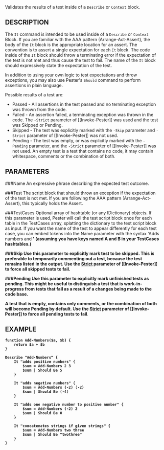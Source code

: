Validates the results of a test inside of a `Describe` or `Context` block.

DESCRIPTION
------------
The `It` command is intended to be used inside of a `Describe` or `Context` 
Block. If you are familiar with the AAA pattern 
(Arrange-Act-Assert), the body of the `It` block is the appropriate location 
for an assert. The convention is to assert a single 
expectation for each `It` block. The code inside of the `It` block 
should throw a terminating error if the expectation of the test is not 
met and thus cause the test to fail. The name of the `It` block 
should expressively state the expectation of the test.

In addition to using your own logic to test expectations and 
throw exceptions, you may also use Pester's `Should` command
to perform assertions in plain language.

Possible results of a test are: 
- Passed - All assertions in the test passed and no terminating exception was thrown from the code.
- Failed - An assertion failed, a terminating exception was thrown in the code. The `-Strict` parameter of [[Invoke-Pester]] was used and the test was Skipped or Pending.
- Skipped - The test was explicitly marked with the `-Skip` parameter and `-Strict` parameter of [[Invoke-Pester]] was not used.
- Pending - The test was empty, or was explicitly marked with the `-Pending` parameter, and the `-Strict` parameter of [[Invoke-Pester]] was not used. An empty test is a test that contains no code, it may contain whitespace, comments or the combination of both.

PARAMETERS
-----------
###Name
An expressive phrase describing the expected test outcome.

###Test
The script block that should throw an exception if the 
expectation of the test is not met.  If you are following the 
AAA pattern (Arrange-Act-Assert), this typically holds the 
Assert. 

###TestCases
Optional array of hashtable (or any IDictionary) objects.  If this parameter is used,
Pester will call the test script block once for each table in the TestCases array,
splatting the dictionary to the test script block as input.  If you want the name of
the test to appear differently for each test case, you can embed tokens into the Name
parameter with the syntax 'Adds numbers <A> and <B>' (assuming you have keys named A and B
in your TestCases hashtables.)

###Skip
Use this parameter to explicitly mark test to be skipped. This is preferable to temporarily commenting out a test, because the test remains listed in the output. Use the [Strict](https://github.com/pester/Pester/wiki/Invoke-Pester#strict) parameter of [[Invoke-Pester]] to force all skipped tests to fail.

###Pending
Use this parameter to explicitly mark unfinished tests as pending. This might be useful to distinguish a test that is work-in-progress from tests that fail as a result of a changes being made to the code base. 

A test that is empty, contains only comments, or the combination of both will become Pending by default. Use the [Strict](https://github.com/pester/Pester/wiki/Invoke-Pester#strict) parameter of [[Invoke-Pester]] to force all pending tests to fail.

EXAMPLE
----------
```posh
function Add-Numbers($a, $b) {
    return $a + $b
}

Describe "Add-Numbers" {
    It "adds positive numbers" {
        $sum = Add-Numbers 2 3
        $sum | Should Be 5
    }

    It "adds negative numbers" {
        $sum = Add-Numbers (-2) (-2)
        $sum | Should Be (-4)
    }

    It "adds one negative number to positive number" {
        $sum = Add-Numbers (-2) 2
        $sum | Should Be 0
    }

    It "concatenates strings if given strings" {
        $sum = Add-Numbers two three
        $sum | Should Be "twothree"
    }
}
```